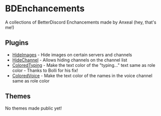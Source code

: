 # BDEnchancements
A collections of BetterDiscord Enchancements made by Anxeal (hey, that's me!)

## Plugins
* [HideImages](https://github.com/Anxeal/BDEnhancements/blob/master/plugins/HideImages.plugin.js) - Hide images on certain servers and channels
* [HideChannel](https://github.com/Anxeal/BDEnhancements/blob/master/plugins/HideChannel.plugin.js) - Allows hiding channels on the channel list
* [ColoredTyping](https://github.com/Anxeal/BDEnhancements/blob/master/plugins/ColoredTyping.plugin.js) - Make the text color of the "typing..." text same as role color - Thanks to Bolli for his fix!
* [ColoredVoice](https://github.com/Anxeal/BDEnhancements/blob/master/plugins/ColoredVoice.plugin.js) - Make the text color of the names in the voice channel same as role color

## Themes
No themes made public yet!